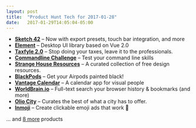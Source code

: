 ```yaml
---
layout: post
title:  "Product Hunt Tech for 2017-01-28"
date:   2017-01-29T14:05:04-05:00
---
```


* **[Sketch 42](https://www.producthunt.com/posts/sketch-42?utm_campaign=producthunt-api&utm_medium=api&utm_source=Application%3A+Daily+Digest+RSS+%28ID%3A+3202%29)** – Now with export presets, touch bar integration, and more
* **[Element](https://www.producthunt.com/posts/element-6352d7e0-a267-41ef-a9e9-e60aa3c2715e?utm_campaign=producthunt-api&utm_medium=api&utm_source=Application%3A+Daily+Digest+RSS+%28ID%3A+3202%29)** – Desktop UI library based on Vue 2.0
* **[Taxfyle 2.0](https://www.producthunt.com/posts/taxfyle-2-0?utm_campaign=producthunt-api&utm_medium=api&utm_source=Application%3A+Daily+Digest+RSS+%28ID%3A+3202%29)** – Stop doing your taxes, leave it to the professionals.
* **[Commandline Challenge](https://www.producthunt.com/posts/commandline-challenge?utm_campaign=producthunt-api&utm_medium=api&utm_source=Application%3A+Daily+Digest+RSS+%28ID%3A+3202%29)** – Test your command line skills
* **[Strange House Resources](https://www.producthunt.com/posts/strange-house-resources?utm_campaign=producthunt-api&utm_medium=api&utm_source=Application%3A+Daily+Digest+RSS+%28ID%3A+3202%29)** – A curated collection of free design resources.
* **[BlackPods](https://www.producthunt.com/posts/blackpods?utm_campaign=producthunt-api&utm_medium=api&utm_source=Application%3A+Daily+Digest+RSS+%28ID%3A+3202%29)** – Get your Airpods painted black!
* **[Vantage Calendar](https://www.producthunt.com/posts/vantage-calendar?utm_campaign=producthunt-api&utm_medium=api&utm_source=Application%3A+Daily+Digest+RSS+%28ID%3A+3202%29)** – A calendar app for visual people
* **[WorldBrain.io](https://www.producthunt.com/posts/worldbrain-io?utm_campaign=producthunt-api&utm_medium=api&utm_source=Application%3A+Daily+Digest+RSS+%28ID%3A+3202%29)** – Full-text search your browser history & bookmarks (and more)
* **[Olio City](https://www.producthunt.com/posts/olio-city?utm_campaign=producthunt-api&utm_medium=api&utm_source=Application%3A+Daily+Digest+RSS+%28ID%3A+3202%29)** – Curates the best of what a city has to offer.
* **[Inmoji](https://www.producthunt.com/posts/inmoji?utm_campaign=producthunt-api&utm_medium=api&utm_source=Application%3A+Daily+Digest+RSS+%28ID%3A+3202%29)** – Create clickable emoji ads that work 🙌

… and [8 more](https://www.producthunt.com/tech) products